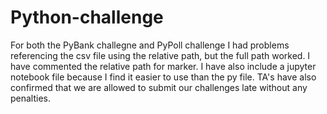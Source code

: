 # Python-challenge
For both the PyBank challegne and PyPoll challenge I had problems referencing the csv file using the relative path, but the full path worked. I have commented the relative path for marker. 
I have also include a jupyter notebook file because I find it easier to use than the py file. 
TA's have also confirmed that we are allowed to submit our challenges late without any penalties.
